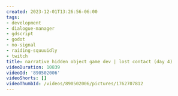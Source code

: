 ```yaml
---
created: 2023-12-01T13:26:56-06:00
tags:
- development
- dialogue-manager
- gdscript
- godot
- no-signal
- raiding-squuuidly
- twitch
title: narrative hidden object game dev | lost contact (day 4)
videoDuration: 10839
videoId: '890502006'
videoShorts: []
videoThumbId: /videos/890502006/pictures/1762707812
---
```

